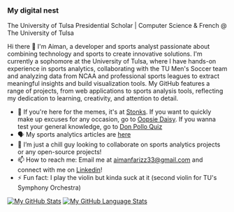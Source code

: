 ###  My digital nest

The University of Tulsa Presidential Scholar | Computer Science & French @ The University of Tulsa

Hi there 👋
I'm Aiman, a developer and sports analyst passionate about combining technology and sports to create innovative solutions. I'm currently a sophomore at the University of Tulsa, where I have hands-on experience in sports analytics, collaborating with the TU Men's Soccer team and analyzing data from NCAA and professional sports leagues to extract meaningful insights and build visualization tools. My GitHub features a range of projects, from web applications to sports analysis tools, reflecting my dedication to learning, creativity, and attention to detail.

- 🔭 If you're here for the memes, it's at <a href="https://stonks-amber.vercel.app/">Stonks</a>. If you want to quickly make up excuses for any occasion, go to <a href="https://oopsiedaisy.vercel.app/">Oopsie Daisy</a>. If you wanna test your general knowledge, go to <a href="https://don-pollo-quiz.vercel.app/">Don Pollo Quiz</a>
- 🗣️ My sports analytics articles are <a href="https://medium.com/@aimanfarizz">here</a>
- 👯 I’m just a chill guy looking to collaborate on sports analytics projects or any open-source projects!
- 📫 How to reach me: Email me at aimanfarizz33@gmail.com and connect with me on <a href="[https://mata-kappa.vercel.app](https://www.linkedin.com/in/aiman-akmal-hizam/)">Linkedin</a>!
- ⚡ Fun fact: I play the violin but kinda suck at it (second violin for TU's Symphony Orchestra)

[![My GitHub Stats](https://github-readme-stats.vercel.app/api/?username=AimanFariz&count_private=true&theme=tokyonight&showicons=true)]()
[![My GitHub Language Stats](https://github-readme-stats.vercel.app/api/top-langs/?username=aimanfariz&langs_count=1000000000000&theme=tokyonight)]()
